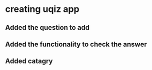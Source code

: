 # creating uqiz app

## Added the question to add

## Added the functionality to check the answer

## Added catagry
 